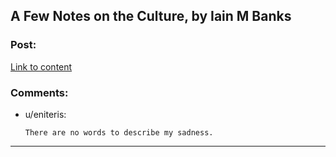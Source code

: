## A Few Notes on the Culture, by Iain M Banks

### Post:

[Link to content]()

### Comments:

- u/eniteris:
  ```
  There are no words to describe my sadness.
  ```

---

